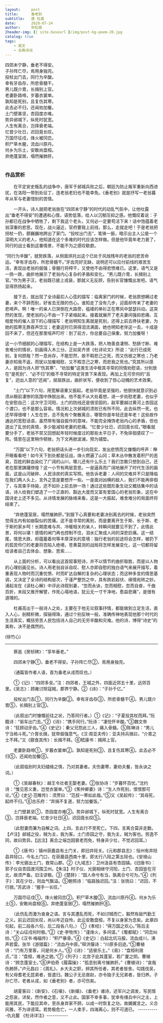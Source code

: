 ```yaml
---
layout:     post
title:      垂老别
subtitle:   唐 杜甫
date:       2020-07-24
author:     听松阁
}header-img: {{ site.baseurl }/img/post-bg-poem-20.jpg
catalog: true
tags:
    - 美文
    - 古典诗词
---
```


四郊未宁静，垂老不得安。<br>
子孙阵亡尽，焉用身独完。<br>
投杖出门去，同行为辛酸。<br>
幸有牙齿存，所悲骨髓干。<br>
男儿既介胄，长揖别上官。<br>
老妻卧路啼，岁暮衣裳单。<br>
孰知是死别，且复伤其寒。<br>
此去必不归，还闻劝加餐。<br>
土门壁甚坚，杏园度亦难。<br>
势异邺城下，纵死时犹宽。<br>
人生有离合，岂择衰老端。<br>
忆昔少壮日，迟回竟长叹。<br>
万国尽征戍，烽火被冈峦。<br>
积尸草木腥，流血川原丹。<br>
何乡为乐土，安敢尚盘桓。<br>
弃绝蓬室居，塌然摧肺肝。<br>
<br>

### 作品赏析
　　在平定安史叛乱的战争中，唐军于邺城兵败之后，朝廷为防止叛军重新向西进扰，在洛阳一带到处征丁，连老翁老妇也不能幸免。《垂老别》就是抒写一老翁暮年从军与老妻惜别的苦情。
  
　　一开头，诗人就把老翁放在“四郊未宁静”的时代的动乱气氛中，让他吐露出“垂老不得安”的遭遇和心情，语势低落，给人以沉郁压抑之感。他慨叹着说：子孙都已在战争中牺牲了，剩下我这个老头，又何必一定要苟活下来！话中饱蕴着老翁深重的悲思。现在，战火逼近，官府要我上前线，那么，走就走吧！于是老翁把拐杖一扔，颤巍巍地跨出了家门。“投杖出门去”，笔锋一振，暗示出主人公是一个深明大义的老人，他知道在这个多难的时代应该怎样做。但是他毕竟年老力衰了，同行的战士看到这番情景，不能不为之感叹欷歔。
  
  “同行为辛酸”，就势跌落，从侧面烘托出这个已处于风烛残年的老翁的悲苦命运。“幸有牙齿存，所悲骨髓干。”牙齿完好无缺，说明还可以应付前线的艰苦生活，表现出老翁的倔强；骨髓行将榨干，又使他不由得悲愤难已。这里，语气又是一扬一跌，曲折地展示了老翁内心复杂的矛盾和变化。“男儿既介胄，长揖别上官。”作为男子汉，老翁既已披上戎装，那就义无反顾，告别长官慷慨出发吧。语气显得昂扬起来。
  
　　接下去，就出现了全诗最扣人心弦的描写：临离家门的时候，老翁原想瞒过老妻，来个不辞而别，好省去无限的伤心。谁知走了没有几步，迎面却传来了老妻的悲啼声。啊！唯一的亲人已哭倒在大路旁，褴褛的单衫正在寒风中瑟瑟抖动。这突然的发现，使老翁的心不由一下子紧缩起来。接着就展开了老夫妻间强抑悲痛、互相爱怜的催人泪下的心理描写：老翁明知生离就是死别，还得上前去搀扶老妻，为她的孤寒无靠吞声饮泣；老妻这时已哭得泪流满面，她也明知老伴这一去，十成是回不来了，但还在那里哑声叮咛：到了前方，你总要自己保重，努力加餐呀！
  
  这一小节细腻的心理描写，在结构上是一大跌落，把人物善良凄恻、愁肠寸断、难舍难分的情状，刻画得入木三分。正如吴齐贤《杜诗论文》所说：“此行已成死别，复何顾哉？然一息尚存，不能恝然，故不暇悲己之死，而又伤彼之寒也；乃老妻亦知我不返，而犹以加餐相慰，又不暇念己之寒，而悲我之死也。”究其所以感人，是因为诗人把“伤其寒”、“劝加餐”这类生活中极其寻常的同情劝慰语，分别放在“是死别”、“必不归”的极不寻常的特定背景下来表现。再加上无可奈何的“且复”，迥出人意的“还闻”，层层跌出，曲折状写，便收到了惊心动魄的艺术效果。
  
　　“土门”以下六句，用宽解语重又振起。老翁毕竟是坚强的，他很快就意识到必须从眼前凄惨的氛围中挣脱出来。他不能不从大处着想，进一步劝慰老妻，也似乎在安慰自己：这次守卫河阳，土门的防线还是很坚固的，敌军要越过黄河上杏园这个渡口，也不是那么容易。情况和上次邺城的溃败已有所不同，此去纵然一死，也还早得很哩！人生在世，总不免有个聚散离合，哪管你是年轻还是年老！这些故作通达的宽慰话语，虽然带有强自振作的意味，不能完全掩饰老翁内心的矛盾，但也道出了乱世的真情，多少能减轻老妻的悲痛。“忆昔少壮日，迟回竟长叹。”眼看就要分手了，老翁不禁又回想起年轻时候度过的那些太平日子，不免徘徊感叹了一阵。情思在这里稍作顿挫，为下文再掀波澜，预为铺垫。
  
　　“万国”以下六句，老翁把话头进一步引向现实，发出悲愤而又慷慨的呼声：睁开眼看看吧！如今天下到处都是征战，烽火燃遍了山冈；草木丛中散发着积尸的恶臭，百姓的鲜血染红了广阔的山川，哪儿还有什么乐土？我们怎敢只想到自己，还老在那里踌躇徬徨？这一小节有两层意思。一是逼真而广阔地展开了时代生活的画面，这是山河破碎、人民涂炭的真实写照。他告诉老妻：人间的灾难并不只是降临在我们两人头上，言外之意是要想开一些。一是面对凶横的敌人，我们不能再徘徊了，与其束手待毙，还不如扑上前去拚一场！通过这些既形象生动又概括集中的话语，诗人给我们塑造了一个正直的、豁达大度而又富有爱国心的老翁形象，这在中国诗史上还不多见。从诗情发展的脉络来看，这是一大振起，难舍难分的局面终将结束了。
  
　　“弃绝蓬室居，塌然摧肺肝。”到狠下心真要和老妻决别离去的时候，老翁突然觉得五内有如崩裂似的苦痛。这不是寻常的离别，而是要离开生于斯、长于斯、老于斯的家乡呵！长期患难与共、冷暖相关的亲人，转瞬间就要见不到了，此情此景，将何以堪！感情的闸门再也控制不住，泪水汇聚成人间的深悲巨痛。这一结尾，情思大跌，却蕴蓄着何等丰厚深长的意境：独行老翁的前途将会怎样，被扔下的孤苦伶仃的老妻将否陷入绝境，苍黄莫测的战局将怎样发展变化，这一切都将留给读者自己去体会、想象、思索……
  
　　从上面的分析，可以看出这首叙事短诗，并不以情节的曲折取胜，而是以人物的心理刻画见长。诗人用老翁自诉自叹、慰人亦即自慰的独白语气来展开描写，着重表现人物时而沉重忧愤、时而旷达自解的复杂的心理状态；而这种多变的情思基调，又决定了全诗的结构层次，于谨严整饬之中，具有跌宕起伏、缘情宛转之妙。浦起龙在《读杜心解》中评此诗叙别妻，“忽而永诀，忽而相慰，忽而自奋，千曲百折，末段又推开解譬，作死心塌地语，犹云无一寸干净地，愈益悲痛”，是很有道理的。
  
　　杜甫高出于一般诗人之处，主要在于他无论叙事抒情，都能做到立足生活，直入人心，剖精析微，探骊得珠，通过个别反映一般，准确传神地表现他那个时代的生活真实，概括劳苦人民包括诗人自己的无穷辛酸和灾难。他的诗，博得“诗史”的美称，决不是偶然的。　　
  
(徐竹心)

-------------------------------------------------
　　蔡邕《房桢碑》：“享年垂老。”

　　四郊未宁静①，垂老不得安。子孙阵亡尽②，焉用身独完。

　　（通篇皆作者人语，首为垂老从戎而叹也。）

　　①《记》：“四郊多垒。”注：四郊者，王城之外，四面近郊五十里，远郊百里。《吴志》：顾雍讨除寇贼，郡界宁静。②《诗》：“子孙千亿。”

　　投杖出门去①，同行为辛酸②。幸有牙齿存③，所悲骨髓干④。男儿既介胄⑤，长揖别上官③。

　　（此叙出门时慷慨前往之状，乃答同行者。）①《记》：“子夏投其杖而拜。”阮籍诗：“驱车出门去。”②《诗》：”携手同行。”阮诗：“凄怆怀辛酸。”③魏文帝诗：“狂顾动牙齿。”④《史记》：秦父兄怨此三人，痛入骨髓。⑤陈琳诗：“男儿宁当格斗死。”介胄长揖，犹带倔强意气。《汉·周亚夫传》：亚夫持兵揖曰，“介胄之士不拜。”又《郦食其传》：长揖不拜。⑥嵇康书：揖拜上官。

　　老妻卧路啼①，岁暮衣裳单②。孰知是死别③，且复伤其寒④。此去必不归⑤，还闻劝加餐⑥。

　　（此叙临别时夫妇缱绻之情，乃对其妻者。夫伤妻寒，妻劝夫餐，皆永诀之词。）

　　①《吴越春秋》：越王令壮者无娶老妻。②张协诗：“岁暮怀百忧。”沈约诗：“惟见恩义重，岂觉衣裳单。”③《焦仲卿妻》诗：“生人作死别，恨恨那可论。”④《史记·范睢传》：须贾曰：“范叔一寒如此哉。”⑤又《吴起传》：“其母死，起终不归。”⑥古乐府：“弃捐不复道，努力加餐饭。”

　　土门壁甚坚①，杏园度亦难②。势异邺城下，纵死时犹宽。人生有离合③，岂择衰老端。忆昔少壮日④，迟回竟长叹⑤。

　　（此慰妻而兼为自解之词。上四，言此行不至死亡。下四，言离合莫非走数。【卢注】邺城之役，贼为主，我为客。土门杏园之守，我为主，贼为客也。劳逸不同，故曰势异。【远注】离合之端岂因衰老而免，特身非少壮，不觉迟回耳。）

　　①《唐书》：镇州获鹿县有土门关，即旧井陉关。《元和郡县志》：恒州有井陉县井陉口，今名土门口，在获鹿县西南十里，即太行八陉之第五陉也。《安禄山传》：李光弼出土门，救常山郡。②《九域志》：卫州汲县有杏园镇。《旧唐书》：郭子仪自杏园渡河围卫州。【朱注】时子仪、光弼相继守河阳，土门、杏园皆在河北，故须严备。旧注谬极。③《楚辞》：“固人命兮有当，孰离合兮可为。”④《列子》：其在少壮，则血气飘溢。⑤鲍照诗：“临路独迟回。”注：张铣曰：“迟回，不行貌。”苏武诗：“握手一长叹。”

　　万国尽征戍①，烽火被冈峦②。积尸草木腥③，流血川原丹④。何乡为乐土⑤，安敢尚盘桓⑥。弃绝蓬室居⑦，塌然摧肺肝⑧。

　　（此伤乱而激为奋身之语。言与其遭乱而死，不如讨贼而亡，毅然有敌忾勤王之义。前云迟回长叹，尚以年迈自怜，此云安敢盘桓，不复以身家为念矣。此章四句起，前二段各六句，后二段各八句。）
①《孝经》：“得万国之欢心。”陈后主诗：“关山征戍何时极。”②《史·李牧传》：“谨烽火，多间谍。”《蜀都赋》：“冈峦纠纷。”③《汉书·梅福传》：“积尸暴骨。”④《史记》：白起北坑马服，流血成川，沸声若雷。张华《游猎篇》：·“流血丹中原。”释洪偃诗：“川原多旧迹。”⑤曹植诗：“门有万里客，问是何乡人。”⑥《诗》：“适彼乐土。”《易》：“盘桓利居贞。”注：“盘桓，难进之貌。”⑦《列子》：北宫子庇其蓬室，若广厦之阴。曹植诗：“顾念蓬室士。”⑧尹伯奇《履霜操》：“孤息别离兮摧肺肝。”《曹植诗》：“哀哉伤肺肝。”卢元昌曰：《周礼》，乡大夫之职，辨其所任者，其老者皆舍。勾践伐吴，有父母耆老无昆弟者，皆遣归。魏公子无忌救赵，亦令独子无兄弟者，皆归养。子孙亡尽，老者从戎，如《垂老别》者，亦可伤矣。

　　胡夏客曰：《新安》、《石壕》、《新婚》、《垂老》诸诗，述军兴之调发，写民情之怨哀，详矣，然作者之意，又不止此。国家不幸多事，犹幸有缮兵中兴之主，上能用其民，下能应其命，至杀身弃家不顾，以成一时恢复之功，故娓娓言之。义合风雅，不为诽谤耳。若势极危亡，一人束手，四海离心，则不可道已。
-----------仇兆鳌 《杜诗详注》-----------
